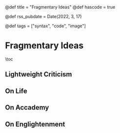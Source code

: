 @def title = "Fragmentary Ideas"
@def hascode = true

@def rss_pubdate = Date(2022, 3, 17)

@def tags = ["syntax", "code", "image"]

# Fragmentary Ideas

\toc

## Lightweight Criticism


## On Life


## On Accademy


## On Englightenment
